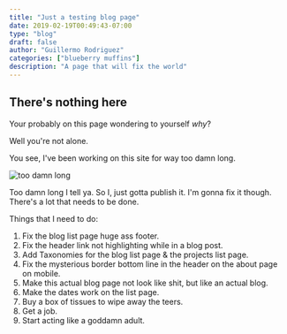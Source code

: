 ```yaml
---
title: "Just a testing blog page"
date: 2019-02-19T00:49:43-07:00
type: "blog"
draft: false
author: "Guillermo Rodriguez"
categories: ["blueberry muffins"]
description: "A page that will fix the world"
---
```


## There's nothing here

Your probably on this page wondering to yourself *why*? 

Well you're not alone.


You see, I've been working on this site for way too damn long.

![too damn long](https://i.imgflip.com/2u1cgi.jpg)

Too damn long I tell ya. So I, just gotta publish it. I'm gonna fix it though. There's a lot that needs to be done.


Things that I need to do:

1. Fix the blog list page huge ass footer.
2. Fix the header link not highlighting while in a blog post.
3. Add Taxonomies for the blog list page & the projects list page.
4. Fix the mysterious border bottom line in the header on the about page on mobile.
5. Make this actual blog page not look like shit, but like an actual blog.
6. Make the dates work on the list page.
7. Buy a box of tissues to wipe away the teers.
8. Get a job.
9. Start acting like a goddamn adult.
